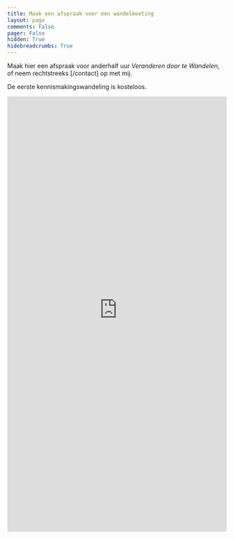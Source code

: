 ```yaml
---
title: Maak een afspraak voor een wandelmeeting
layout: page
comments: False
pager: False
hidden: True
hidebreadcrumbs: True
---
```


Maak hier een afspraak voor anderhalf uur *Veranderen door te Wandelen*, of neem rechtstreeks [/contact] op met mij.

De eerste kennismakingswandeling is kosteloos. 


<iframe src="https://philippe-faes.youcanbook.me/?noframe=true&skipHeaderFooter=true" id="ycbmiframephilippe-faes" style="width:100%;height:1000px;border:0px;background-color:transparent;" frameborder="0" allowtransparency="true"></iframe><script>window.addEventListener && window.addEventListener("message", function(event){if (event.origin === "https://philippe-faes.youcanbook.me"){document.getElementById("ycbmiframephilippe-faes").style.height = event.data + "px";}}, false);</script>